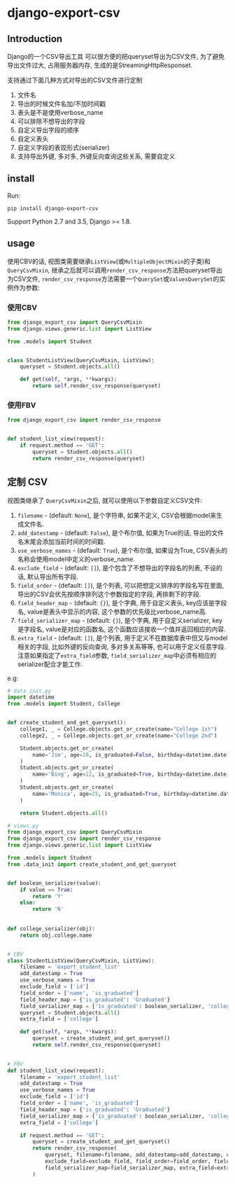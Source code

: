 # django-export-csv
## Introduction
Django的一个CSV导出工具
可以很方便的把queryset导出为CSV文件, 为了避免导出文件过大, 占用服务器内存, 生成的是StreamingHttpResponset.

支持通过下面几种方式对导出的CSV文件进行定制
1. 文件名
2. 导出的时候文件名加/不加时间戳
3. 表头是不是使用verbose_name
4. 可以排除不想导出的字段
5. 自定义导出字段的顺序
6. 自定义表头
7. 自定义字段的表现形式(serializer)
8. 支持导出外键, 多对多, 外键反向查询这些关系, 需要自定义

## install
Run:
```
pip install django-export-csv
```
Support Python 2.7 and 3.5, Django >= 1.8.

## usage
使用CBV的话, 视图类需要继承`ListView`(或`MultipleObjectMixin`的子类)和`QueryCsvMixin`, 继承之后就可以调用`render_csv_response`方法把queryset导出为CSV文件, `render_csv_response`方法需要一个`QuerySet`或`ValuesQuerySet`的实例作为参数:

### 使用CBV
```python
from django_export_csv import QueryCsvMixin
from django.views.generic.list import ListView

from .models import Student


class StudentListView(QueryCsvMixin, ListView):
    queryset = Student.objects.all()

    def get(self, *args, **kwargs):
        return self.render_csv_response(queryset)
```

### 使用FBV
```python
from django_export_csv import render_csv_response


def student_list_view(request):
    if request.method == 'GET':
        queryset = Student.objects.all()
        return render_csv_response(queryset)
```

## 定制 CSV
视图类继承了 `QueryCsvMixin`之后, 就可以使用以下参数自定义CSV文件:
1. `filename` - (default: `None`), 是个字符串, 如果不定义, CSV会根据model来生成文件名.
2. `add_datestamp` - (default: `False`), 是个布尔值, 如果为True的话, 导出的文件名末尾会添加当前时间的时间戳.
3. `use_verbose_names` - (default: `True`), 是个布尔值, 如果设为True, CSV表头的名称会使用model中定义的verbose_name.
4. `exclude_field` - (default: `[]`), 是个包含了不想导出的字段名的列表, 不设的话, 默认导出所有字段.
5. `field_order` - (default: `[]`), 是个列表, 可以把想定义排序的字段名写在里面, 导出的CSV会优先按顺序排列这个参数指定的字段, 再排剩下的字段.
6. `field_header_map` - (default: `{}`), 是个字典, 用于自定义表头, key应该是字段名, value是表头中显示的内容, 这个参数的优先级比verbose_name高.
7. `field_serializer_map` - (default: `{}`), 是个字典, 用于自定义serializer, key是字段名, value是对应的函数名, 这个函数应该接收一个值并返回相应的内容.
8. `extra_field` - (default: `[]`), 是个列表, 用于定义不在数据库表中但又与model相关的字段, 比如外键的反向查询, 多对多关系等等, 也可以用于定义任意字段. 注意如果指定了`extra_field`参数, `field_serializer_map`中必须有相应的serializer配合才能工作.

e.g:

```python
# data_init.py
import datetime
from .models import Student, College


def create_student_and_get_queryset():
    college1, _ = College.objects.get_or_create(name="College 1st")
    college2, _ = College.objects.get_or_create(name="College 2nd")

    Student.objects.get_or_create(
        name='Jim', age=18, is_graduated=False, birthday=datetime.date(1998,6,6), college=college1
    )
    Student.objects.get_or_create(
        name='Bing', age=22, is_graduated=True, birthday=datetime.date(1994, 2, 6), college=college1
    )
    Student.objects.get_or_create(
        name='Monica', age=25, is_graduated=True, birthday=datetime.date(1991, 2, 6), college=college2
    )

    return Student.objects.all()

```

```python
# views.py
from django_export_csv import QueryCsvMixin
from django_export_csv import render_csv_response
from django.views.generic.list import ListView

from .models import Student
from .data_init import create_student_and_get_queryset


def boolean_serializer(value):
    if value == True:
        return 'Y'
    else:
        return 'N'
        
        
def college_serializer(obj):
    return obj.college.name


# CBV
class StudentListView(QueryCsvMixin, ListView):
    filename = 'export_student_list'
    add_datestamp = True
    use_verbose_names = True
    exclude_field = ['id']
    field_order = ['name', 'is_graduated']
    field_header_map = {'is_graduated': 'Graduated'}
    field_serializer_map = {'is_graduated': boolean_serializer, 'college': college_serializer}
    queryset = Student.objects.all()
    extra_field = ['college']

    def get(self, *args, **kwargs):
        queryset = create_student_and_get_queryset()
        return self.render_csv_response(queryset)
        

# FBV
def student_list_view(request):
    filename = 'export_student_list'
    add_datestamp = True
    use_verbose_names = True
    exclude_field = ['id']
    field_order = ['name', 'is_graduated']
    field_header_map = {'is_graduated': 'Graduated'}
    field_serializer_map = {'is_graduated': boolean_serializer, 'college': college_serializer}
    extra_field = ['college']

    if request.method == 'GET':
        queryset = create_student_and_get_queryset()
        return render_csv_response(
            queryset, filename=filename, add_datestamp=add_datestamp, use_verbose_names=use_verbose_names,
            exclude_field=exclude_field, field_order=field_order, field_header_map=field_header_map,
            field_serializer_map=field_serializer_map, extra_field=extra_field
        )
```
